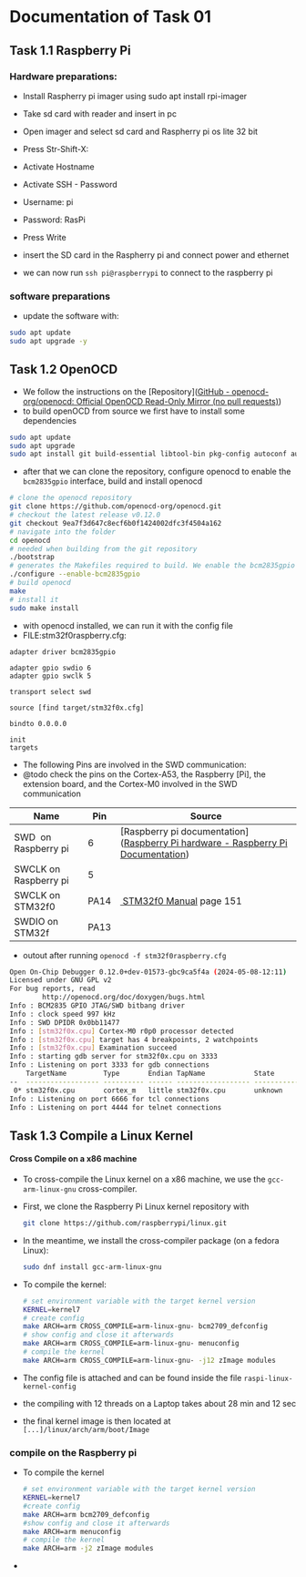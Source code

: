 # Documentation of Task 01

## Task 1.1 Raspberry Pi

### Hardware preparations:

- Install Raspherry pi imager using sudo apt install rpi-imager

- Take sd card with reader and insert in pc

- Open imager and select sd card and Raspherry pi os lite 32 bit

- Press Str-Shift-X:

- Activate Hostname

- Activate SSH - Password

- Username: pi

- Password: RasPi

- Press Write

- insert the SD card in the Raspherry pi and connect power and ethernet 

- we can now run `ssh pi@raspberrypi` to connect to the raspberry pi

### software preparations

- update the software with:

```bash
sudo apt update
sudo apt upgrade -y
```

## Task 1.2 OpenOCD

- We follow the instructions on the [Repository]([GitHub - openocd-org/openocd: Official OpenOCD Read-Only Mirror (no pull requests)](https://github.com/openocd-org/openocd/))
- to build openOCD from source we first have to install some dependencies

```bash
sudo apt update
sudo apt upgrade
sudo apt install git build-essential libtool-bin pkg-config autoconf automake texinfo
```

- after that we can clone the repository, configure openocd to enable the `bcm2835gpio` interface, build and install openocd

```bash
# clone the openocd repository
git clone https://github.com/openocd-org/openocd.git
# checkout the latest release v0.12.0
git checkout 9ea7f3d647c8ecf6b0f1424002dfc3f4504a162
# navigate into the folder
cd openocd
# needed when building from the git repository
./bootstrap
# generates the Makefiles required to build. We enable the bcm2835gpio interface
./configure --enable-bcm2835gpio
# build openocd
make
# install it
sudo make install
```

- with openocd installed, we can run it with the config file
- FILE:stm32f0raspberry.cfg:

```stm32f0raspberry.cfg:
adapter driver bcm2835gpio

adapter gpio swdio 6
adapter gpio swclk 5

transport select swd

source [find target/stm32f0x.cfg]

bindto 0.0.0.0

init
targets
```

- The following Pins are involved in the SWD communication:
- @todo check the pins on the Cortex-A53, the Raspberry [Pi], the extension board, and the Cortex-M0 involved in the SWD communication

| Name                  | Pin  | Source                                                                                                                                                    |
| --------------------- | ---- | --------------------------------------------------------------------------------------------------------------------------------------------------------- |
| SWD  on Raspberry pi  | 6    | [Raspberry pi documentation]([Raspberry Pi hardware - Raspberry Pi Documentation](https://www.raspberrypi.com/documentation/computers/raspberry-pi.html)) |
| SWCLK on Raspberry pi | 5    |                                                                                                                                                           |
| SWCLK on STM32f0      | PA14 | [ STM32f0 Manual](http://www.st.com/resource/en/reference_manual/dm00031936.pdf) page 151                                                                 |
| SWDIO on STM32f       | PA13 |                                                                                                                                                           |

- outout after running `openocd -f stm32f0raspberry.cfg`

```bash
Open On-Chip Debugger 0.12.0+dev-01573-gbc9ca5f4a (2024-05-08-12:11)
Licensed under GNU GPL v2
For bug reports, read
        http://openocd.org/doc/doxygen/bugs.html
Info : BCM2835 GPIO JTAG/SWD bitbang driver
Info : clock speed 997 kHz
Info : SWD DPIDR 0x0bb11477
Info : [stm32f0x.cpu] Cortex-M0 r0p0 processor detected
Info : [stm32f0x.cpu] target has 4 breakpoints, 2 watchpoints
Info : [stm32f0x.cpu] Examination succeed
Info : starting gdb server for stm32f0x.cpu on 3333
Info : Listening on port 3333 for gdb connections
    TargetName         Type       Endian TapName            State       
--  ------------------ ---------- ------ ------------------ ------------
 0* stm32f0x.cpu       cortex_m   little stm32f0x.cpu       unknown
Info : Listening on port 6666 for tcl connections
Info : Listening on port 4444 for telnet connections
```

## Task 1.3 Compile a Linux Kernel

#### Cross Compile on a x86 machine

- To cross-compile the Linux kernel on a x86 machine, we use the `gcc-arm-linux-gnu` cross-compiler. 

- First, we clone the Raspberry Pi Linux kernel repository with 
  
  ```bash
  git clone https://github.com/raspberrypi/linux.git
  ```

- In the meantime, we install the cross-compiler package (on a fedora Linux):
  
  ```bash
  sudo dnf install gcc-arm-linux-gnu
  ```

- To compile the kernel: 
  
  ```bash
  # set environment variable with the target kernel version
  KERNEL=kernel7
  # create config
  make ARCH=arm CROSS_COMPILE=arm-linux-gnu- bcm2709_defconfig
  # show config and close it afterwards
  make ARCH=arm CROSS_COMPILE=arm-linux-gnu- menuconfig
  # compile the kernel
  make ARCH=arm CROSS_COMPILE=arm-linux-gnu- -j12 zImage modules
  ```

- The config file is attached and can be found inside the file `raspi-linux-kernel-config`

- the compiling with 12 threads on a Laptop  takes about 28 min and 12 sec

- the final kernel image is then located at `[...]/linux/arch/arm/boot/Image`

### compile on the Raspberry pi

- To compile the kernel
  
  ```bash
  # set environment variable with the target kernel version
  KERNEL=kernel7
  #create config
  make ARCH=arm bcm2709_defconfig
  #show config and close it afterwards
  make ARCH=arm menuconfig
  # compile the kernel
  make ARCH=arm -j2 zImage modules
  ```

- 
